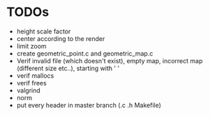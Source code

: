 # TODOs
- height scale factor
- center according to the render
- limit zoom
- create geometric_point.c and geometric_map.c
- Verif invalid file (which doesn't exist), empty map, incorrect map (different size etc..), starting with ' '
- verif mallocs
- verif frees
- valgrind
- norm
- put every header in master branch (.c .h Makefile)

